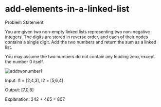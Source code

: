 # add-elements-in-a-linked-list

Problem Statement 
  
   You are given two non-empty linked lists representing two non-negative integers. The digits are stored in reverse order, 
and each of their nodes contains a single digit. Add the two numbers and return the sum as a linked list.

You may assume the two numbers do not contain any leading zero, except the number 0 itself.


 ![addtwonumber1](https://user-images.githubusercontent.com/43201927/195992913-ca100d65-b914-4fd5-8ad3-a9c59c172091.jpg)
 
 
 

Input: l1 = [2,4,3], l2 = [5,6,4]

Output: [7,0,8]

Explanation: 342 + 465 = 807.
